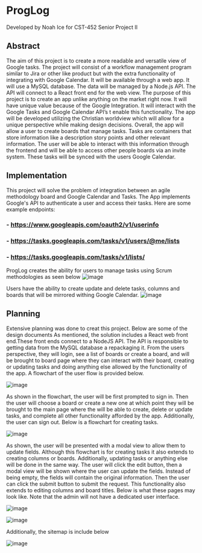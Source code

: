 # ProgLog
Developed by Noah Ice for CST-452 Senior Project II

## Abstract
The aim of this project is to create a more readable and versatile view of Google tasks.
The project will consist of a workflow management program similar to Jira or other like product but with the extra functionality of integrating with Google Calendar. It will be available through a web app. It will use a MySQL database. The data will be managed by a Node.js API. The API will connect to a React front end for the web view. 
The purpose of this project is to create an app unlike anything on the market right now. It will have unique value because of the Google Integration. It will interact with the Google Tasks and Google Calendar API’s t enable this functionality. The app will be developed utilizing the Christian worldview which will allow for a unique perspective while making design decisions.
Overall, the app will allow a user to create boards that manage tasks. Tasks are containers that store information like a description story points and other relevant information. The user will be able to interact with this information through the frontend and will be able to access other people boards via an invite system. These tasks will be synced with the users Google Calendar.

## Implementation
This project will solve the problem of integration between an agile methodology board and Google Calendar and Tasks. The App implements Google's API to authenticate a user and access their tasks. Here are some example endpoints: 
### - https://www.googleapis.com/oauth2/v1/userinfo
### - https://tasks.googleapis.com/tasks/v1/users/@me/lists
### - https://tasks.googleapis.com/tasks/v1/lists/

ProgLog creates the ability for users to manage tasks using Scrum methodologies as seen below
![image](https://github.com/NoahIce/Senior-Project-React/assets/54463292/de8fb132-bffe-457c-b47b-cd232655c59c)

Users have the ability to create update and delete tasks, columns and boards that will be mirrored withing Google Calendar.
![image](https://github.com/NoahIce/Senior-Project-React/assets/54463292/de9f5c66-b868-4a4c-acc9-e28b9625a5c5)

## Planning
Extensive planning was done to creat this project. Below are some of the design documents
As mentioned, the solution includes a React web front end.These front ends connect to a NodeJS API. The API is responsible to getting data from the MySQL database a repackaging it. From the users perspective, they will login, see a list of boards or create a board, and will be brought to board page where they can interact with their board, creating or updating tasks and doing anything else allowed by the functionality of the app.
A flowchart of the user flow is provided below.

![image](https://github.com/NoahIce/Senior-Project-React/assets/54463292/19b303f9-d086-4779-87c1-6f2e61a72b06)

As shown in the flowchart, the user will be first prompted to sign in. Then the user will choose a board or create a new one at which point they will be brought to the main page where the will be able to create, delete or update tasks, and complete all other functionality afforded by the app. Additionally, the user can sign out. Below is a flowchart for creating tasks.

 ![image](https://github.com/NoahIce/Senior-Project-React/assets/54463292/afbd2c68-d639-4eab-bbcb-fe072aa9f685)


As shown, the user will be presented with a modal view to allow them to update fields. Although this flowchart is for creating tasks it also extends to creating columns or boards. Additionally, updating tasks or anything else will be done in the same way. The user will click the edit button, then a modal view will be shown where the user can update the fields. Instead of being empty, the fields will contain the original information. Then the user can click the submit button to submit the request. This functionality also extends to editing columns and board titles. Below is what these pages may look like. Note that the admin will not have a dedicated user interface.

 ![image](https://github.com/NoahIce/Senior-Project-React/assets/54463292/16378deb-65fc-4891-ba7d-813aeec10d3f)
 
![image](https://github.com/NoahIce/Senior-Project-React/assets/54463292/ae91ea6b-f265-4aca-8b33-d851d43badbb)

 
Additionally, the sitemap is include below

![image](https://github.com/NoahIce/Senior-Project-React/assets/54463292/d58d14e9-09e4-4d13-b7ca-5528f8ac368e)




 
